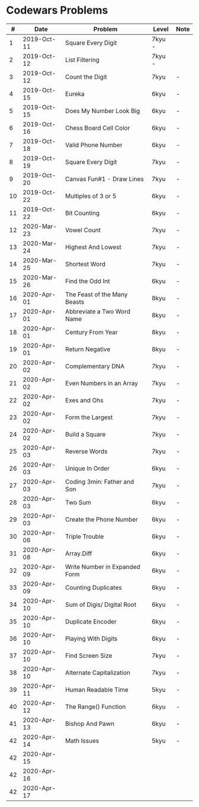 # Codewars Problems

| # |    Date    | Problem | Level | Note |
|---|     ---    |   ---   | --- |  --- |
|1  |2019-Oct-11 | Square Every Digit | 7kyu   - |
|2  |2019-Oct-12 | List Filtering | 7kyu  - |
|3  |2019-Oct-12 | Count the Digit | 7kyu |  - |
|4  |2019-Oct-15 | Eureka | 6kyu |  - |
|5  |2019-Oct-15 | Does My Number Look Big | 6kyu |  - |
|6  |2019-Oct-16 | Chess Board Cell Color | 6kyu |  - |
|7  |2019-Oct-18 | Valid Phone Number | 6kyu |  - |
|8  |2019-Oct-19 | Square Every Digit | 7kyu |  - |
|9  |2019-Oct-20 | Canvas Fun#1 - Draw Lines | 7kyu |  - |
|10 |2019-Oct-22 | Multiples of 3 or 5 | 6kyu |  - |
|11 |2019-Oct-22 | Bit Counting | 6kyu |  - |
|12 |2020-Mar-23 | Vowel Count | 7kyu |  - |
|13 |2020-Mar-24 | Highest And Lowest | 7kyu |  - |
|14 |2020-Mar-25 | Shortest Word | 7kyu |  - |
|15 |2020-Mar-26 | Find the Odd Int | 6kyu |  - |
|16 |2020-Apr-01 | The Feast of the Many Beasts | 8kyu |  - |
|17 |2020-Apr-01 | Abbreviate a Two Word Name | 8kyu |  - |
|18 |2020-Apr-01 | Century From Year | 8kyu |  - |
|19 |2020-Apr-01 | Return Negative | 8kyu |  - |
|20 |2020-Apr-02 | Complementary DNA | 7kyu |  - |
|21 |2020-Apr-02 | Even Numbers in an Array | 7kyu |  - |
|22 |2020-Apr-02 | Exes and Ohs |7kyu |  - |
|23 |2020-Apr-02 | Form the Largest | 7kyu |  - |
|24 |2020-Apr-02 | Build a Square | 7kyu |  - |
|25 |2020-Apr-03 | Reverse Words | 7kyu |  - |
|26 |2020-Apr-03 | Unique In Order | 6kyu |  - |
|27 |2020-Apr-03 | Coding 3min: Father and Son | 7kyu |  - |
|28 |2020-Apr-03 | Two Sum | 6kyu |  - |
|29 |2020-Apr-03 | Create the Phone Number | 6kyu |  - |
|30 |2020-Apr-06 | Triple Trouble | 6kyu |  - |
|31 |2020-Apr-08 | Array.Diff | 6kyu |  - |
|32 |2020-Apr-09 | Write Number in Expanded Form | 6kyu |  - |
|33 |2020-Apr-09 | Counting Duplicates | 6kyu |  - |
|34 |2020-Apr-10 | Sum of Digis/ Digital Root | 6kyu |  - |
|35 |2020-Apr-10 | Duplicate Encoder | 6kyu |  - |
|36 |2020-Apr-10 | Playing With Digits | 6kyu |  - |
|37 |2020-Apr-10 | Find Screen Size | 7kyu |  - |
|38 |2020-Apr-10 | Alternate Capitalization | 7kyu |  - |
|39 |2020-Apr-11 | Human Readable Time | 5kyu |  - |
|40 |2020-Apr-12 | The Range() Function | 6kyu |  - |
|41 |2020-Apr-13 | Bishop And Pawn | 6kyu |  - |
|42 |2020-Apr-14 | Math Issues | 5kyu |  - |
|42 |2020-Apr-15 |  
|42 |2020-Apr-16 |  
|42 |2020-Apr-17 |  